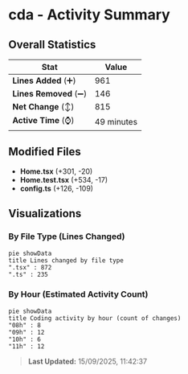 # cda - Activity Summary 

## Overall Statistics

| Stat                   | Value                                                             |
| ---------------------- | ----------------------------------------------------------------- |
| **Lines Added** (➕)   | 961                                          |
| **Lines Removed** (➖) | 146                                        |
| **Net Change** (↕)    | 815                |
| **Active Time** (⌚)   | 49 minutes |


## Modified Files
- **Home.tsx** (+301, -20)
- **Home.test.tsx** (+534, -17)
- **config.ts** (+126, -109)

## Visualizations

### By File Type (Lines Changed)

```mermaid
pie showData
title Lines changed by file type
".tsx" : 872
".ts" : 235
```

### By Hour (Estimated Activity Count)

```mermaid
pie showData
title Coding activity by hour (count of changes)
"08h" : 8
"09h" : 12
"10h" : 6
"11h" : 12
```


> **Last Updated:** 15/09/2025, 11:42:37